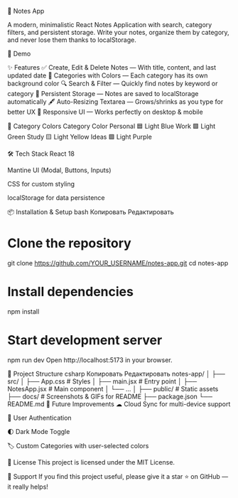 📝 Notes App





A modern, minimalistic React Notes Application with search, category filters, and persistent storage.
Write your notes, organize them by category, and never lose them thanks to localStorage.

🎥 Demo

✨ Features
✅ Create, Edit & Delete Notes — With title, content, and last updated date
🎨 Categories with Colors — Each category has its own background color
🔍 Search & Filter — Quickly find notes by keyword or category
💾 Persistent Storage — Notes are saved to localStorage automatically
🖋 Auto-Resizing Textarea — Grows/shrinks as you type for better UX
📱 Responsive UI — Works perfectly on desktop & mobile

🎨 Category Colors
Category	Color
Personal	🟦 Light Blue
Work	🟩 Light Green
Study	🟨 Light Yellow
Ideas	🟪 Light Purple

🛠 Tech Stack
React 18

Mantine UI (Modal, Buttons, Inputs)

CSS for custom styling

localStorage for data persistence

📦 Installation & Setup
bash
Копировать
Редактировать
# Clone the repository
git clone https://github.com/YOUR_USERNAME/notes-app.git
cd notes-app

# Install dependencies
npm install

# Start development server
npm run dev
Open http://localhost:5173 in your browser.

📂 Project Structure
csharp
Копировать
Редактировать
notes-app/
│
├── src/
│   ├── App.css          # Styles
│   ├── main.jsx         # Entry point
│   ├── NotesApp.jsx     # Main component
│   └── ...
│
├── public/              # Static assets
├── docs/                # Screenshots & GIFs for README
├── package.json
└── README.md
🚀 Future Improvements
☁ Cloud Sync for multi-device support

👤 User Authentication

🌓 Dark Mode Toggle

🏷 Custom Categories with user-selected colors

📜 License
This project is licensed under the MIT License.

🌟 Support
If you find this project useful, please give it a star ⭐ on GitHub — it really helps!
